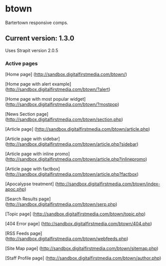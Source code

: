 btown
=====

Bartertown responsive comps.

## Current version: 1.3.0
Uses Strapit version 2.0.5


### Active pages

[Home page]
(http://sandbox.digitalfirstmedia.com/btown/)

[Home page with alert example]
(http://sandbox.digitalfirstmedia.com/btown/?alert)

[Home page with most popular widget]
(http://sandbox.digitalfirstmedia.com/btown/?mostpop)

[News Section page]
(http://sandbox.digitalfirstmedia.com/btown/section.php)

[Article page]
(http://sandbox.digitalfirstmedia.com/btown/article.php)

[Article page with sidebar]
(http://sandbox.digitalfirstmedia.com/btown/article.php?sidebar)

[Article page with inline promo]
(http://sandbox.digitalfirstmedia.com/btown/article.php?inlinepromo)

[Article page with factbox]
(http://sandbox.digitalfirstmedia.com/btown/article.php?factbox)

[Apocalypse treatment]
(http://sandbox.digitalfirstmedia.com/btown/index-apoc.php)

[Search Results page]
(http://sandbox.digitalfirstmedia.com/btown/serp.php)

[Topic page]
(http://sandbox.digitalfirstmedia.com/btown/topic.php)

[404 Error page]
(http://sandbox.digitalfirstmedia.com/btown/404.php)

[RSS Feeds page]
(http://sandbox.digitalfirstmedia.com/btown/webfeeds.php)

[Site Map page]
(http://sandbox.digitalfirstmedia.com/btown/sitemap.php)

[Staff Profile page]
(http://sandbox.digitalfirstmedia.com/btown/author.php)
